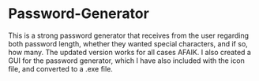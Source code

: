 # Password-Generator
This is a strong password generator that receives from the user regarding both password length, whether they wanted special characters, and if so, how many. The updated version works for all cases AFAIK. I also created a GUI for the password generator, which I have also included with the icon file, and converted to a .exe file.
